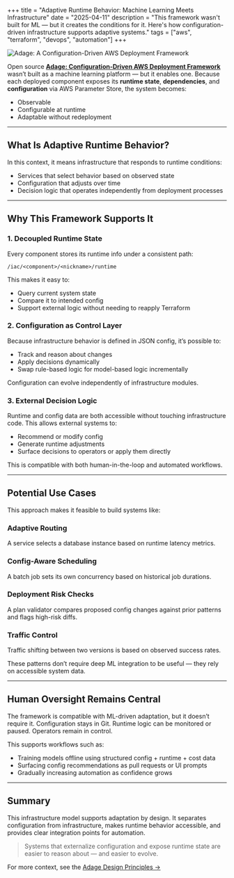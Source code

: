 +++
title = "Adaptive Runtime Behavior: Machine Learning Meets Infrastructure"
date = "2025-04-11"
description = "This framework wasn't built for ML — but it creates the conditions for it. Here's how configuration-driven infrastructure supports adaptive systems."
tags = ["aws", "terraform", "devops", "automation"]
+++

![Adage: A Configuration-Driven AWS Deployment Framework](/img/adage-system-diagram.png)

Open source [**Adage: Configuration-Driven AWS Deployment Framework**](https://github.com/tstrall/adage) wasn’t built as a machine learning platform — but it enables one. Because each deployed component exposes its **runtime state**, **dependencies**, and **configuration** via AWS Parameter Store, the system becomes:

- Observable  
- Configurable at runtime  
- Adaptable without redeployment

---

## What Is Adaptive Runtime Behavior?

In this context, it means infrastructure that responds to runtime conditions:

- Services that select behavior based on observed state
- Configuration that adjusts over time
- Decision logic that operates independently from deployment processes

---

## Why This Framework Supports It

### 1. Decoupled Runtime State

Every component stores its runtime info under a consistent path:

```
/iac/<component>/<nickname>/runtime
```

This makes it easy to:

- Query current system state
- Compare it to intended config
- Support external logic without needing to reapply Terraform

### 2. Configuration as Control Layer

Because infrastructure behavior is defined in JSON config, it’s possible to:

- Track and reason about changes
- Apply decisions dynamically
- Swap rule-based logic for model-based logic incrementally

Configuration can evolve independently of infrastructure modules.

### 3. External Decision Logic

Runtime and config data are both accessible without touching infrastructure code. This allows external systems to:

- Recommend or modify config
- Generate runtime adjustments
- Surface decisions to operators or apply them directly

This is compatible with both human-in-the-loop and automated workflows.

---

## Potential Use Cases

This approach makes it feasible to build systems like:

### Adaptive Routing
A service selects a database instance based on runtime latency metrics.

### Config-Aware Scheduling
A batch job sets its own concurrency based on historical job durations.

### Deployment Risk Checks
A plan validator compares proposed config changes against prior patterns and flags high-risk diffs.

### Traffic Control
Traffic shifting between two versions is based on observed success rates.

These patterns don’t require deep ML integration to be useful — they rely on accessible system data.

---

## Human Oversight Remains Central

The framework is compatible with ML-driven adaptation, but it doesn’t require it. Configuration stays in Git. Runtime logic can be monitored or paused. Operators remain in control.

This supports workflows such as:

- Training models offline using structured config + runtime + cost data
- Surfacing config recommendations as pull requests or UI prompts
- Gradually increasing automation as confidence grows

---

## Summary

This infrastructure model supports adaptation by design. It separates configuration from infrastructure, makes runtime behavior accessible, and provides clear integration points for automation.

> Systems that externalize configuration and expose runtime state are easier to reason about — and easier to evolve.

For more context, see the [Adage Design Principles →](../design-principles/)

